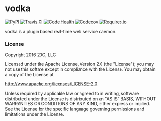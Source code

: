 # vodka

[![PyPI](https://img.shields.io/pypi/v/vodka.svg?maxAge=3600)](https://pypi.python.org/pypi/vodka)
[![Travis CI](https://img.shields.io/travis/20c/vodka.svg?maxAge=3600)](https://travis-ci.org/20c/vodka)
[![Code Health](https://landscape.io/github/20c/vodka/master/landscape.svg?style=flat)](https://landscape.io/github/20c/vodka/master)
[![Codecov](https://img.shields.io/codecov/c/github/20c/vodka/master.svg?maxAge=3600)](https://codecov.io/github/20c/vodka)
[![Requires.io](https://img.shields.io/requires/github/20c/vodka.svg?maxAge=3600)](https://requires.io/github/20c/vodka/requirements)

vodka is a plugin based real-time web service daemon.

### License

Copyright 2016 20C, LLC

Licensed under the Apache License, Version 2.0 (the "License");
you may not use this softare except in compliance with the License.
You may obtain a copy of the License at

   http://www.apache.org/licenses/LICENSE-2.0

Unless required by applicable law or agreed to in writing, software
distributed under the License is distributed on an "AS IS" BASIS,
WITHOUT WARRANTIES OR CONDITIONS OF ANY KIND, either express or implied.
See the License for the specific language governing permissions and
limitations under the License.
